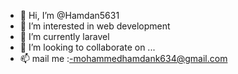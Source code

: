 - 👋 Hi, I’m @Hamdan5631
- 👀 I’m interested in web development
- 🌱 I’m currently laravel
- 💞️ I’m looking to collaborate on ...
- 📫 mail me :-mohammedhamdank634@gmail.com

<!---
Hamdan5631/Hamdan5631 is a ✨ special ✨ repository because its `README.md` (this file) appears on your GitHub profile.
You can click the Preview link to take a look at your changes.
--->
